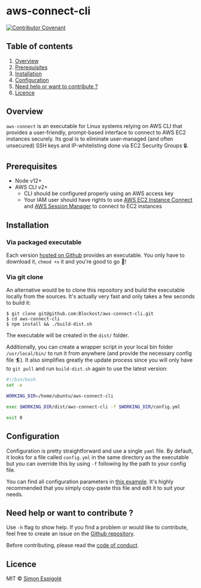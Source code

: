 # aws-connect-cli

[![Contributor Covenant](https://img.shields.io/badge/Contributor%20Covenant-2.1-4baaaa.svg)](code_of_conduct.md)

## Table of contents
1. [Overview](#Overview)
2. [Prerequisites](#Prerequisites)
3. [Installation](#Installation)
4. [Configuration](#Configuration)
5. [Need help or want to contribute ?](#NeedHelp)
6. [Licence](#Licence)


## Overview

`aws-connect` is an executable for Linux systems relying on AWS CLI that provides a user-friendly, prompt-based interface to connect to AWS EC2 instances securely. Its goal is to eliminate user-managed (and often unsecured) SSH keys and IP-whitelisting done via EC2 Security Groups 🔒.


## Prerequisites

- Node v12+
- AWS CLI v2+
  - CLI should be configured properly using an AWS access key
  - Your IAM user should have rights to use [AWS EC2 Instance Connect](https://docs.aws.amazon.com/AWSEC2/latest/UserGuide/Connect-using-EC2-Instance-Connect.html) and [AWS Session Manager](https://docs.aws.amazon.com/systems-manager/latest/userguide/what-is-systems-manager.html) to connect to EC2 instances

## Installation

### Via packaged executable

Each version [hosted on Github](https://github.com/Blockost/aws-connect-cli/releases) provides an executable. You only have to download it, `chmod +x` it and you're good to go 🚀!

### Via git clone

An alternative would be to clone this repository and build the executable locally from the sources. It's actually very fast and only takes a few seconds to build it:

```
$ git clone git@github.com:Blockost/aws-connect-cli.git
$ cd aws-connect-cli
$ npm install && ./build-dist.sh
```

The executable will be created in the `dist/` folder. 

Additionally, you can create a wrapper script in your local bin folder `/usr/local/bin/` to run it from anywhere (and provide the necessary config file 🏄). It also simplifies greatly the update process since you will only have to `git pull` and run `build-dist.sh` again to use the latest version:
```bash
#!/bin/bash
set -e

WORKING_DIR=/home/ubuntu/aws-connect-cli

exec $WORKING_DIR/dist/aws-connect-cli -f $WORKING_DIR/config.yml

exit 0
```

## Configuration

Configuration is pretty straightforward and use a single `yaml` file. By default, it looks for a file called `config.yml` in the same directory as the executable but you can override this by using `-f` following by the path to your config file. 

You can find all configuration parameters in [this example](config.example.yml). It's highly recommended that you simply copy-paste this file and edit it to suit  your needs.

## <a name="NeedHelp"></a> Need help or want to contribute ?

Use `-h` flag to show help. If you find a problem or would like to contribute, feel free to create an issue on the [Github repository](https://github.com/Blockost/aws-connect-cli/issues).

Before contributing, please read the [code of conduct](CODE_OF_CONDUCT.md).

## Licence

MIT © [Simon Espigolé](https://github.com/Blockost)
